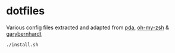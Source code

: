 dotfiles
========

Various config files extracted and adapted from [pda](http://github.com/pda), [oh-my-zsh](https://github.com/robbyrussell/oh-my-zsh) & [garybernhardt](https://github.com/garybernhardt/dotfiles)

```
./install.sh
```

